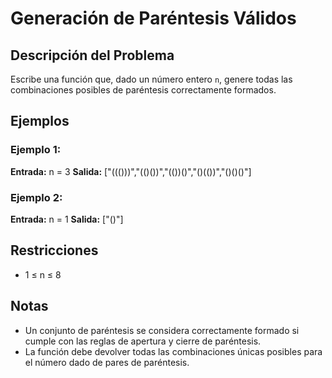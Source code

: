 # Generación de Paréntesis Válidos

## Descripción del Problema

Escribe una función que, dado un número entero `n`, genere todas las combinaciones posibles de paréntesis correctamente formados.

## Ejemplos

### Ejemplo 1:

**Entrada:** n = 3
**Salida:** ["((()))","(()())","(())()","()(())","()()()"]

### Ejemplo 2:

**Entrada:** n = 1
**Salida:** ["()"]

## Restricciones

- 1 ≤ n ≤ 8

## Notas

- Un conjunto de paréntesis se considera correctamente formado si cumple con las reglas de apertura y cierre de paréntesis.
- La función debe devolver todas las combinaciones únicas posibles para el número dado de pares de paréntesis.